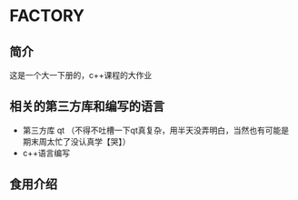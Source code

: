 # FACTORY
## 简介
这是一个大一下册的，c++课程的大作业
## 相关的第三方库和编写的语言
- 第三方库 qt （不得不吐槽一下qt真复杂，用半天没弄明白，当然也有可能是期末周太忙了没认真学【哭】）
- c++语言编写
## 食用介绍


